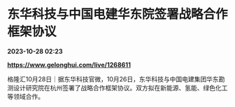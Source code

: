 # 东华科技与中国电建华东院签署战略合作框架协议

**2023-10-28 02:23**

**https://www.gelonghui.com/live/1268611**

格隆汇10月28日｜据东华科技官微，10月26日，东华科技与中国电建集团华东勘测设计研究院在杭州签署了战略合作框架协议。双方拟在新能源、氢能、绿色化工等领域合作。